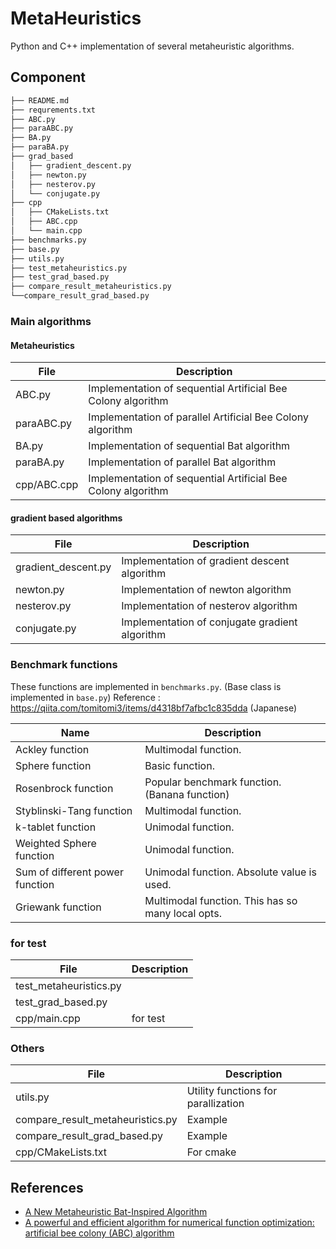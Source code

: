 # MetaHeuristics

Python and C++ implementation of several metaheuristic algorithms.

## Component

```bash
├── README.md
├── requrements.txt
├── ABC.py
├── paraABC.py
├── BA.py
├── paraBA.py
├── grad_based
│   ├── gradient_descent.py
│   ├── newton.py
│   ├── nesterov.py
│   └── conjugate.py
├── cpp
│   ├── CMakeLists.txt
│   ├── ABC.cpp
│   └── main.cpp
├── benchmarks.py
├── base.py
├── utils.py
├── test_metaheuristics.py
├── test_grad_based.py
├── compare_result_metaheuristics.py
└──compare_result_grad_based.py
```

### Main algorithms

#### Metaheuristics
| File        | Description                                                  |
| ----------- | ------------------------------------------------------------ |
| ABC.py      | Implementation of sequential Artificial Bee Colony algorithm |
| paraABC.py  | Implementation of parallel Artificial Bee Colony algorithm   |
| BA.py       | Implementation of sequential Bat algorithm                   |
| paraBA.py   | Implementation of parallel Bat algorithm                     |
| cpp/ABC.cpp | Implementation of sequential Artificial Bee Colony algorithm |

#### gradient based algorithms
| File        | Description                                                  |
| ----------- | ------------------------------------------------------------ |
| gradient_descent.py      | Implementation of gradient descent algorithm |
| newton.py  | Implementation of newton algorithm   |
| nesterov.py       | Implementation of nesterov algorithm                   |
| conjugate.py   | Implementation of conjugate gradient algorithm                     |


### Benchmark functions

These functions are implemented in `benchmarks.py`. (Base class is implemented in `base.py`)
Reference : https://qiita.com/tomitomi3/items/d4318bf7afbc1c835dda (Japanese)

| Name                            | Description                                       |
| ------------------------------- | ------------------------------------------------- |
| Ackley function                 | Multimodal function.                              |
| Sphere function                 | Basic function.                                   |
| Rosenbrock function             | Popular benchmark function. (Banana function)     |
| Styblinski-Tang function        | Multimodal function.                              |
| k-tablet function               | Unimodal function.                                |
| Weighted Sphere function        | Unimodal function.                                |
| Sum of different power function | Unimodal function. Absolute value is used.        |
| Griewank function               | Multimodal function. This has so many local opts. |

### for test
| File               | Description                         |
| ------------------ | ----------------------------------- |
| test_metaheuristics.py||
| test_grad_based.py||
| cpp/main.cpp       | for test                            |

### Others

| File               | Description                         |
| ------------------ | ----------------------------------- |
| utils.py           | Utility functions for parallization |
|compare_result_metaheuristics.py| Example |
|compare_result_grad_based.py|Example|
| cpp/CMakeLists.txt | For cmake                           |


## References

- [A New Metaheuristic Bat-Inspired Algorithm](https://arxiv.org/pdf/1004.4170.pdf)
- [A powerful and efficient algorithm for numerical
function optimization: artificial bee colony (ABC)
algorithm](https://link.springer.com/content/pdf/10.1007/s10898-007-9149-x.pdf)
